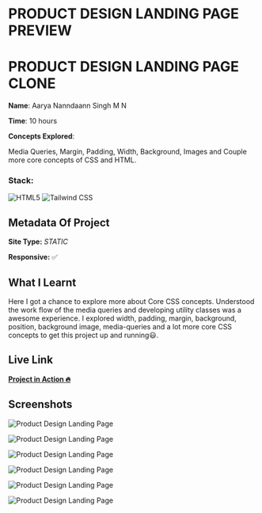 # PRODUCT DESIGN LANDING PAGE PREVIEW



# PRODUCT DESIGN LANDING PAGE CLONE

**Name**: Aarya Nanndaann Singh M N

**Time**:  10 hours

**Concepts Explored**:

  Media Queries, Margin, Padding, Width, Background, Images and Couple more core concepts of CSS and HTML. 

### **Stack**:

![HTML5](https://img.shields.io/badge/-HTML5-orange)
![Tailwind CSS](https://img.shields.io/badge/-Tailwind_CSS-blue)



## Metadata Of Project
**Site Type:** *STATIC*

**Responsive:** ✅

## What I Learnt

Here I got a chance to explore more about Core CSS concepts. Understood the work flow of the media queries and developing utility classes was a awesome experience. I explored width, padding, margin, background, position, background image, media-queries and a lot more core CSS concepts to get this project up and running😃.

## Live Link
**[Project in Action 🔥](https://product-fsjs.netlify.app/)**


## Screenshots

![Product Design Landing Page](./Screenshot/pro15.png)

![Product Design Landing Page](./Screenshot/01.png)

![Product Design Landing Page](./Screenshot/02.png)

![Product Design Landing Page](./Screenshot/03.png)

![Product Design Landing Page](./Screenshot/04.png)

![Product Design Landing Page](./Screenshot/05.png)
